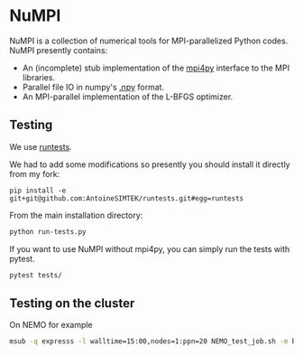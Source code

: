 NuMPI
=====

NuMPI is a collection of numerical tools for MPI-parallelized Python codes. NuMPI presently contains:

- An (incomplete) stub implementation of the [mpi4py](https://bitbucket.org/mpi4py/mpi4py) interface to the MPI libraries.
- Parallel file IO in numpy's [.npy](https://docs.scipy.org/doc/numpy/reference/generated/numpy.save.html) format.
- An MPI-parallel implementation of the L-BFGS optimizer.

Testing
-------

We use [runtests](https://github.com/bccp/runtests). 

We had to add some modifications so presently you should install it directly from my fork: 

```
pip install -e  git+git@github.com:AntoineSIMTEK/runtests.git#egg=runtests
```

From the main installation directory:
```bash
python run-tests.py
```

If you want to use NuMPI without mpi4py, you can simply run the tests with pytest. 

```bash
pytest tests/
```

Testing on the cluster
----------------------
On NEMO for example

```bash
msub -q expresss -l walltime=15:00,nodes=1:ppn=20 NEMO_test_job.sh -m bea
```
